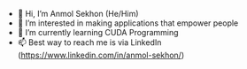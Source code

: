 - 👋 Hi, I’m Anmol Sekhon (He/Him)
- 👀 I’m interested in making applications that empower people
- 🌱 I’m currently learning CUDA Programming
- 📫 Best way to reach me is via LinkedIn (https://www.linkedin.com/in/anmol-sekhon/)

<!---
anmolsekhon590/anmolsekhon590 is a ✨ special ✨ repository because its `README.md` (this file) appears on your GitHub profile.
You can click the Preview link to take a look at your changes.
--->
